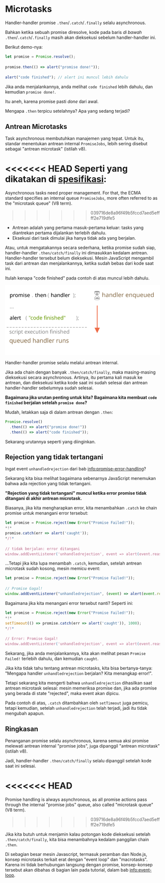 # Microtasks

Handler-handler promise `.then`/`.catch`/`.finally` selalu asynchronous.

Bahkan ketika sebuah promise diresolve, kode pada baris _di bawah_ `.then`/`.catch`/`.finally` masih akan dieksekusi sebelum handler-handler ini.

Berikut demo-nya:

```js run
let promise = Promise.resolve();

promise.then(() => alert("promise done!"));

alert("code finished"); // alert ini muncul lebih dahulu
```

Jika anda menjalankannya, anda melihat `code finished` lebih dahulu, dan kemudian `promise done!`.

Itu aneh, karena promise pasti _done_ dari awal.

Mengapa `.then` terpicu setelahnya? Apa yang sedang terjadi?

## Antrean Microtasks


Task asynchronous membutuhkan manajemen yang tepat. Untuk itu, standar menentukan antrean internal `PromiseJobs`, lebih sering disebut sebagai "antrean microtask" (istilah v8).

<<<<<<< HEAD
Seperti yang dikatakan di [spesifikasi](https://tc39.github.io/ecma262/#sec-jobs-and-job-queues):
=======
Asynchronous tasks need proper management. For that, the ECMA standard specifies an internal queue `PromiseJobs`, more often referred to as the "microtask queue" (V8 term).
>>>>>>> 039716de8a96f49b5fccd7aed5effff2e719dfe5

- Antrean adalah yang pertama masuk-pertama keluar: tasks yang diantrekan pertama dijalankan terlebih dahulu.
- Eksekusi dari task dimulai jika hanya tidak ada yang berjalan.


Atau, untuk mengatakannya secara sederhana, ketika promise sudah siap, handler-handler `.then/catch/finally` ini dimasukkan kedalam antrean. Handler-handler tersebut belum dieksekusi. Mesin JavaScript mengambil task dari antrean dan menjalankannya, ketika sudah bebas dari kode saat ini.

Itulah kenapa "code finished" pada contoh di atas muncul lebih dahulu.

![](promiseQueue.svg)


Handler-handler promise selalu melalui antrean internal.

Jika ada chain dengan banyak `.then/catch/finally`, maka masing-masing dieksekusi secara asynchronous. Artinya, itu pertama kali masuk ke antrean, dan dieksekusi ketika kode saat ini sudah selesai dan antrean handler-handler sebelumnya sudah selesai.

**Bagaimana jika urutan penting untuk kita? Bagaimana kita membuat `code finished` berjalan setelah `promise done`?**


Mudah, letakkan saja di dalam antrean dengan `.then`:

```js run
Promise.resolve()
  .then(() => alert("promise done!"))
  .then(() => alert("code finished"));
```

Sekarang urutannya seperti yang diinginkan.

## Rejection yang tidak tertangani

Ingat event `unhandledrejection` dari bab <info:promise-error-handling>?

Sekarang kita bisa melihat bagaimana sebenarnya JavaScript menemukan bahwa ada rejection yang tidak tertangani.

**"Rejection yang tidak tertangani" muncul ketika error promise tidak ditangani di akhir antrean microtask.**

Biasanya, jika kita mengharapkan error, kita menambahkan `.catch` ke chain promise untuk menangani error tersebut:

```js run
let promise = Promise.reject(new Error("Promise Failed!"));
*!*
promise.catch(err => alert('caught'));
*/!*

// tidak berjalan: error ditangani
window.addEventListener('unhandledrejection', event => alert(event.reason));
```


...Tetapi jika kita lupa menambah `.catch`, kemudian, setelah antrean microtask sudah kosong, mesin memicu event:


```js run
let promise = Promise.reject(new Error("Promise Failed!"));

// Promise Gagal!
window.addEventListener("unhandledrejection", (event) => alert(event.reason));
```

Bagaimana jika kita menangani error tersebut nanti? Seperti ini:

```js run
let promise = Promise.reject(new Error("Promise Failed!"));
*!*
setTimeout(() => promise.catch(err => alert('caught')), 1000);
*/!*

// Error: Promise Gagal!
window.addEventListener('unhandledrejection', event => alert(event.reason));
```


Sekarang, jika anda menjalankannya, kita akan melihat pesan `Promise Failed!` terlebih dahulu, dan kemudian `caught`.

Jika kita tidak tahu tentang antrean microtasks, kita bisa bertanya-tanya: "Mengapa handler `unhandledrejection` berjalan? Kita menangkap error!".

Tetapi sekarang kita mengerti bahwa `unhandledrejection` dihasilkan saat antrean microtask selesai: mesin memeriksa promise dan, jika ada promise yang berada di state "rejected", maka event akan dipicu.

Pada contoh di atas, `.catch` ditambahkan oleh `setTimeout` juga pemicu, tetapi kemudian, setelah `unhandledrejection` telah terjadi, jadi itu tidak mengubah apapun.


## Ringkasan

Penanganan promise selalu asynchronous, karena semua aksi promise melewati antrean internal "promise jobs", juga dipanggil "antrean microtask" (istilah v8).

Jadi, handler-handler `.then/catch/finally` selalu dipanggil setelah kode saat ini selesai.

<<<<<<< HEAD
=======
Promise handling is always asynchronous, as all promise actions pass through the internal "promise jobs" queue, also called "microtask queue" (V8 term).
>>>>>>> 039716de8a96f49b5fccd7aed5effff2e719dfe5

Jika kita butuh untuk menjamin kalau potongan kode dieksekusi setelah `.then/catch/finally`, kita bisa menambahnya kedalam panggilan chain `.then`.


Di sebagian besar mesin Javascript, termasuk peramban dan Node.js, konsep microtasks terkait erat dengan "event loop" dan "macrotasks". Karena ini tidak berhubungan langsung dengan promise, konsep-konsep tersebut akan dibahas di bagian lain pada tutorial, dalam bab <info:event-loop>.
